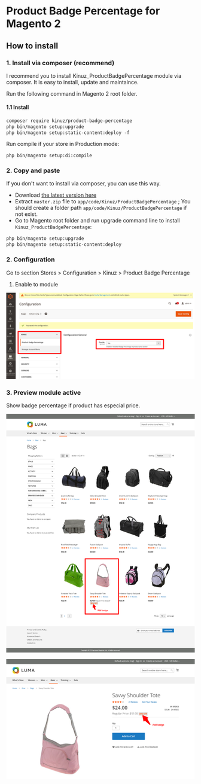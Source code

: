 # Product Badge Percentage for Magento 2

## How to install

### 1. Install via composer (recommend)

I recommend you to install Kinuz_ProductBadgePercentage module via composer. It is easy to install, update and maintaince.

Run the following command in Magento 2 root folder.

#### 1.1 Install

```
composer require kinuz/product-badge-percentage
php bin/magento setup:upgrade
php bin/magento setup:static-content:deploy -f
```

Run compile if your store in Production mode:

```
php bin/magento setup:di:compile
```

### 2. Copy and paste

If you don't want to install via composer, you can use this way. 

- Download [the latest version here](https://github.com/kincasasbuenas/magento-2-product-badge-percentage/archive/master.zip) 
- Extract `master.zip` file to `app/code/Kinuz/ProductBadgePercentage` ; You should create a folder path `app/code/Kinuz/ProductBadgePercentage` if not exist.
- Go to Magento root folder and run upgrade command line to install `Kinuz_ProductBadgePercentage`:

```
php bin/magento setup:upgrade
php bin/magento setup:static-content:deploy
```

### 2. Configuration

Go to section Stores > Configuration > Kinuz > Product Badge Percentage

1. Enable to module

![preview catalog product view](https://raw.githubusercontent.com/kincasasbuenas/images/main/pbp_setting.png)

### 3. Preview module active

Show badge percentage if product has especial price.

![preview catalog product view](https://raw.githubusercontent.com/kincasasbuenas/images/main/badge_cv_active.png)

![preview product view](https://raw.githubusercontent.com/kincasasbuenas/images/main/badge_cp_active.png)

